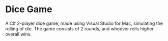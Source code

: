 # Dice Game

A C# 2-player dice game, made using Visual Studio for Mac, simulating the rolling of die. The game consists of 2 rounds, and whoever rolls higher overall wins.
